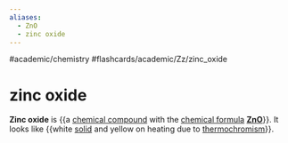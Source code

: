```yaml
---
aliases:
  - ZnO
  - zinc oxide
---
```


#academic/chemistry #flashcards/academic/Zz/zinc_oxide

# zinc oxide

__Zinc oxide__ is {{a [chemical compound](chemical%20compound.md) with the [chemical formula](chemical%20formula.md) __[Zn](zinc.md)[O](oxygen.md)__}}. It looks like {{white [solid](solid.md) and yellow on heating due to [thermochromism](theromochromism.md)}}. <!--SR:!2023-07-06,73,310!2023-06-01,25,170-->
